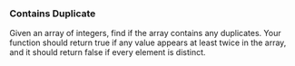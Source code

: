 ### Contains Duplicate

Given an array of integers, find if the array contains any duplicates.
Your function should return true if any value appears at least twice in the array,
and it should return false if every element is distinct.
